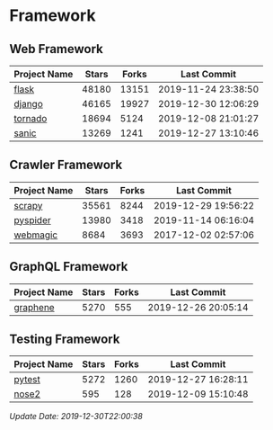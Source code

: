 # Framework

## Web Framework

| Project Name | Stars | Forks | Last Commit |
| ------------ | ----- | ----- | ----------- |
| [flask](https://github.com/pallets/flask) | 48180 | 13151 | 2019-11-24 23:38:50 |
| [django](https://github.com/django/django) | 46165 | 19927 | 2019-12-30 12:06:29 |
| [tornado](https://github.com/tornadoweb/tornado) | 18694 | 5124 | 2019-12-08 21:01:27 |
| [sanic](https://github.com/huge-success/sanic) | 13269 | 1241 | 2019-12-27 13:10:46 |

## Crawler Framework

| Project Name | Stars | Forks | Last Commit |
| ------------ | ----- | ----- | ----------- |
| [scrapy](https://github.com/scrapy/scrapy) | 35561 | 8244 | 2019-12-29 19:56:22 |
| [pyspider](https://github.com/binux/pyspider) | 13980 | 3418 | 2019-11-14 06:16:04 |
| [webmagic](https://github.com/code4craft/webmagic) | 8684 | 3693 | 2017-12-02 02:57:06 |

## GraphQL Framework

| Project Name | Stars | Forks | Last Commit |
| ------------ | ----- | ----- | ----------- |
| [graphene](https://github.com/graphql-python/graphene) | 5270 | 555 | 2019-12-26 20:05:14 |

## Testing Framework

| Project Name | Stars | Forks | Last Commit |
| ------------ | ----- | ----- | ----------- |
| [pytest](https://github.com/pytest-dev/pytest) | 5272 | 1260 | 2019-12-27 16:28:11 |
| [nose2](https://github.com/nose-devs/nose2) | 595 | 128 | 2019-12-09 15:10:48 |

*Update Date: 2019-12-30T22:00:38*